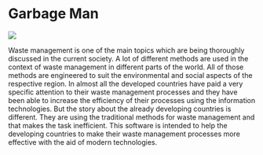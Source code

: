 <h1>Garbage Man</h1>
<img src="https://travis-ci.org/sudaraka94/GarbageMan.svg?branch=master">
<p>Waste management is one of the main topics which are being thoroughly discussed in the
   current society. A lot of different methods are used in the context of waste management in
   different parts of the world. All of those methods are engineered to suit the environmental
   and social aspects of the respective region. In almost all the developed countries have paid a
   very specific attention to their waste management processes and they have been able to
   increase the efficiency of their processes using the information technologies. But the story
   about the already developing countries is different. They are using the traditional methods
   for waste management and that makes the task inefficient. This software is intended to help
   the developing countries to make their waste management processes more effective with
   the aid of modern technologies.